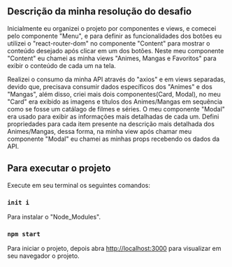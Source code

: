 ## Descrição da minha resolução do desafio

Inicialmente eu organizei o projeto por componentes e views, e comecei pelo componente "Menu", e para definir as funcionalidades dos botões eu utilizei o "react-router-dom" no componente "Content" para mostrar o conteúdo desejado após clicar em um dos botões. Neste meu componente "Content" eu chamei as minha views "Animes, Mangas e Favoritos" para exibir o conteúdo de cada um na tela.

Realizei o consumo da minha API através do "axios" e em views separadas, devido que, precisava consumir dados específicos dos "Animes" e dos "Mangas", além disso, criei mais dois componentes(Card, Modal), no meu "Card" era exibido as imagens e títulos dos Animes/Mangas em sequência como se fosse um catálago de filmes e séries. O meu componente "Modal" era usado para exibir as informações mais detalhadas de cada um. Defini propriedades para cada item presente na descrição mais detalhada dos Animes/Mangas, dessa forma, na minha view após chamar meu componente "Modal" eu chamei as minhas props recebendo os dados da API.


## Para executar o projeto

Execute em seu terminal os seguintes comandos:

### `init i`
Para instalar o "Node_Modules".

### `npm start`
Para iniciar o projeto, depois abra [http://localhost:3000](http://localhost:3000) para visualizar em seu navegador o projeto.
